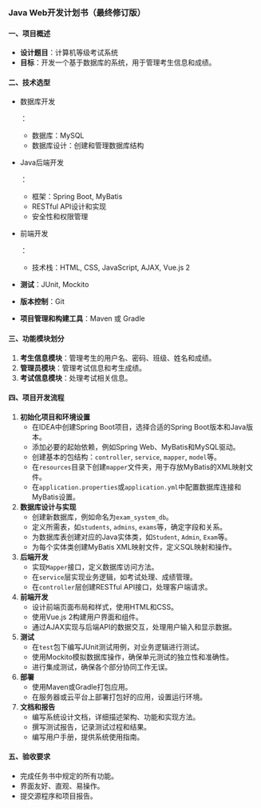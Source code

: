 ### Java Web开发计划书（最终修订版）

#### 一、项目概述

- **设计题目**：计算机等级考试系统
- **目标**：开发一个基于数据库的系统，用于管理考生信息和成绩。

#### 二、技术选型

- 数据库开发

  ：

  - 数据库：MySQL
  - 数据库设计：创建和管理数据库结构

- Java后端开发

  ：

  - 框架：Spring Boot, MyBatis
  - RESTful API设计和实现
  - 安全性和权限管理

- 前端开发

  ：

  - 技术栈：HTML, CSS, JavaScript, AJAX, Vue.js 2

- **测试**：JUnit, Mockito

- **版本控制**：Git

- **项目管理和构建工具**：Maven 或 Gradle

#### 三、功能模块划分

1. **考生信息模块**：管理考生的用户名、密码、班级、姓名和成绩。
2. **管理员模块**：管理考试信息和考生成绩。
3. **考试信息模块**：处理考试相关信息。

#### 四、项目开发流程

1. **初始化项目和环境设置**
   - 在IDEA中创建Spring Boot项目，选择合适的Spring Boot版本和Java版本。
   - 添加必要的起始依赖，例如Spring Web、MyBatis和MySQL驱动。
   - 创建基本的包结构：`controller`, `service`, `mapper`, `model`等。
   - 在`resources`目录下创建`mapper`文件夹，用于存放MyBatis的XML映射文件。
   - 在`application.properties`或`application.yml`中配置数据库连接和MyBatis设置。
2. **数据库设计与实现**
   - 创建新数据库，例如命名为`exam_system_db`。
   - 定义所需表，如`students`, `admins`, `exams`等，确定字段和关系。
   - 为数据库表创建对应的Java实体类，如`Student`, `Admin`, `Exam`等。
   - 为每个实体类创建MyBatis XML映射文件，定义SQL映射和操作。
3. **后端开发**
   - 实现`Mapper`接口，定义数据库访问方法。
   - 在`service`层实现业务逻辑，如考试处理、成绩管理。
   - 在`controller`层创建RESTful API接口，处理客户端请求。
4. **前端开发**
   - 设计前端页面布局和样式，使用HTML和CSS。
   - 使用Vue.js 2构建用户界面和组件。
   - 通过AJAX实现与后端API的数据交互，处理用户输入和显示数据。
5. **测试**
   - 在`test`包下编写JUnit测试用例，对业务逻辑进行测试。
   - 使用Mockito模拟数据库操作，确保单元测试的独立性和准确性。
   - 进行集成测试，确保各个部分协同工作无误。
6. **部署**
   - 使用Maven或Gradle打包应用。
   - 在服务器或云平台上部署打包好的应用，设置运行环境。
7. **文档和报告**
   - 编写系统设计文档，详细描述架构、功能和实现方法。
   - 撰写测试报告，记录测试过程和结果。
   - 编写用户手册，提供系统使用指南。

#### 五、验收要求

- 完成任务书中规定的所有功能。
- 界面友好、直观、易操作。
- 提交源程序和项目报告。